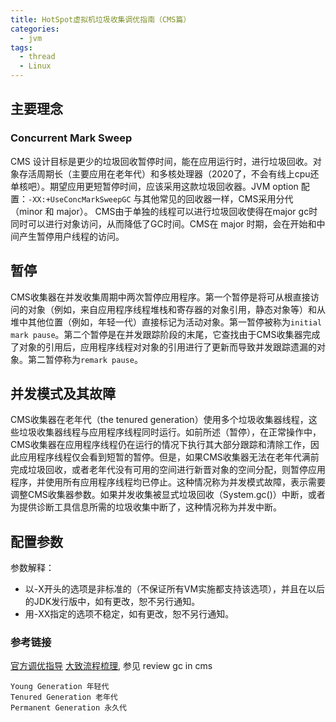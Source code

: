 ```yaml
---
title: HotSpot虚拟机垃圾收集调优指南（CMS篇）
categories:
  - jvm
tags:
  - thread
  - Linux
---
```


## 主要理念
### Concurrent Mark Sweep
CMS 设计目标是更少的垃圾回收暂停时间，能在应用运行时，进行垃圾回收。对象存活周期长（主要应用在老年代）和多核处理器（2020了，不会有线上cpu还单核吧）。期望应用更短暂停时间，应该采用这款垃圾回收器。JVM option 配置：```-XX:+UseConcMarkSweepGC```
与其他常见的回收器一样，CMS采用分代（minor 和 major）。
CMS由于单独的线程可以进行垃圾回收使得在major gc时同时可以进行对象访问，从而降低了GC时间。CMS在 major 时期，会在开始和中间产生暂停用户线程的访问。


## 暂停
CMS收集器在并发收集周期中两次暂停应用程序。第一个暂停是将可从根直接访问的对象（例如，来自应用程序线程堆栈和寄存器的对象引用，静态对象等）和从堆中其他位置（例如，年轻一代）直接标记为活动对象。第一暂停被称为```initial mark pause```。第二个暂停是在并发跟踪阶段的末尾，它查找由于CMS收集器完成了对象的引用后，应用程序线程对对象的引用进行了更新而导致并发跟踪遗漏的对象。第二暂停称为```remark pause```。


## 并发模式及其故障
CMS收集器在老年代（the tenured generation）使用多个垃圾收集器线程，这些垃圾收集器线程与应用程序线程同时运行。如前所述（暂停），在正常操作中，CMS收集器在应用程序线程仍在运行的情况下执行其大部分跟踪和清除工作，因此应用程序线程仅会看到短暂的暂停。但是，如果CMS收集器无法在老年代满前完成垃圾回收，或者老年代没有可用的空间进行新晋对象的空间分配，则暂停应用程序，并使用所有应用程序线程均已停止。这种情况称为并发模式故障，表示需要调整CMS收集器参数。如果并发收集被显式垃圾回收（System.gc()）中断，或者为提供诊断工具信息所需的垃圾收集中断了，这种情况称为并发中断。


## 配置参数
参数解释：
 - 以-X开头的选项是非标准的（不保证所有VM实施都支持该选项），并且在以后的JDK发行版中，如有更改，恕不另行通知。
  - 用-XX指定的选项不稳定，如有更改，恕不另行通知。


### 参考链接

[官方调优指导](https://docs.oracle.com/javase/8/docs/technotes/guides/vm/gctuning/cms.html)
[大致流程梳理](https://www.oracle.com/webfolder/technetwork/tutorials/obe/java/G1GettingStarted/index.html), 参见 review gc in cms
```
Young Generation 年轻代
Tenured Generation 老年代
Permanent Generation 永久代
```